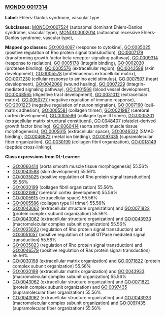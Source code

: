 
### [MONDO:0017314](http://purl.obolibrary.org/obo/MONDO_0017314)
**Label:** Ehlers-Danlos syndrome, vascular type

**Subclasses:** [MONDO:0007524](http://purl.obolibrary.org/obo/MONDO_0007524) (autosomal dominant Ehlers-Danlos syndrome, vascular type), [MONDO:0002014](http://purl.obolibrary.org/obo/MONDO_0002014) (autosomal recessive Ehlers-Danlos syndrome, vascular type), 

**Mapped go classes:** [GO:0034097](http://purl.obolibrary.org/obo/GO_0034097) (response to cytokine), [GO:0035025](http://purl.obolibrary.org/obo/GO_0035025) (positive regulation of Rho protein signal transduction), [GO:0007179](http://purl.obolibrary.org/obo/GO_0007179) (transforming growth factor beta receptor signaling pathway), [GO:0009314](http://purl.obolibrary.org/obo/GO_0009314) (response to radiation), [GO:0005178](http://purl.obolibrary.org/obo/GO_0005178) (integrin binding), [GO:0002020](http://purl.obolibrary.org/obo/GO_0002020) (protease binding), [GO:0005576](http://purl.obolibrary.org/obo/GO_0005576) (extracellular region), [GO:0043588](http://purl.obolibrary.org/obo/GO_0043588) (skin development), [GO:0005578](http://purl.obolibrary.org/obo/GO_0005578) (proteinaceous extracellular matrix), [GO:0071230](http://purl.obolibrary.org/obo/GO_0071230) (cellular response to amino acid stimulus), [GO:0007507](http://purl.obolibrary.org/obo/GO_0007507) (heart development), [GO:0042060](http://purl.obolibrary.org/obo/GO_0042060) (wound healing), [GO:0007229](http://purl.obolibrary.org/obo/GO_0007229) (integrin-mediated signaling pathway), [GO:0001568](http://purl.obolibrary.org/obo/GO_0001568) (blood vessel development), [GO:0048565](http://purl.obolibrary.org/obo/GO_0048565) (digestive tract development), [GO:0031012](http://purl.obolibrary.org/obo/GO_0031012) (extracellular matrix), [GO:0050777](http://purl.obolibrary.org/obo/GO_0050777) (negative regulation of immune response), [GO:2001223](http://purl.obolibrary.org/obo/GO_2001223) (negative regulation of neuron migration), [GO:0007160](http://purl.obolibrary.org/obo/GO_0007160) (cell-matrix adhesion), [GO:0005581](http://purl.obolibrary.org/obo/GO_0005581) (collagen trimer), [GO:0021987](http://purl.obolibrary.org/obo/GO_0021987) (cerebral cortex development), [GO:0005586](http://purl.obolibrary.org/obo/GO_0005586) (collagen type III trimer), [GO:0005201](http://purl.obolibrary.org/obo/GO_0005201) (extracellular matrix structural constituent), [GO:0048407](http://purl.obolibrary.org/obo/GO_0048407) (platelet-derived growth factor binding), [GO:0060414](http://purl.obolibrary.org/obo/GO_0060414) (aorta smooth muscle tissue morphogenesis), [GO:0005615](http://purl.obolibrary.org/obo/GO_0005615) (extracellular space), [GO:0046332](http://purl.obolibrary.org/obo/GO_0046332) (SMAD binding), [GO:0046872](http://purl.obolibrary.org/obo/GO_0046872) (metal ion binding), [GO:0097435](http://purl.obolibrary.org/obo/GO_0097435) (supramolecular fiber organization), [GO:0030199](http://purl.obolibrary.org/obo/GO_0030199) (collagen fibril organization), [GO:0018149](http://purl.obolibrary.org/obo/GO_0018149) (peptide cross-linking), 

**Class expressions from DL-Learner:**

- [GO:0060414](http://purl.obolibrary.org/obo/GO_0060414) (aorta smooth muscle tissue morphogenesis) 55.56%
- [GO:0043588](http://purl.obolibrary.org/obo/GO_0043588) (skin development) 55.56%
- [GO:0035025](http://purl.obolibrary.org/obo/GO_0035025) (positive regulation of Rho protein signal transduction) 55.56%
- [GO:0030199](http://purl.obolibrary.org/obo/GO_0030199) (collagen fibril organization) 55.56%
- [GO:0021987](http://purl.obolibrary.org/obo/GO_0021987) (cerebral cortex development) 55.56%
- [GO:0005615](http://purl.obolibrary.org/obo/GO_0005615) (extracellular space) 55.56%
- [GO:0005586](http://purl.obolibrary.org/obo/GO_0005586) (collagen type III trimer) 55.56%
- [GO:0043062](http://purl.obolibrary.org/obo/GO_0043062) (extracellular structure organization) and [GO:0071822](http://purl.obolibrary.org/obo/GO_0071822) (protein complex subunit organization) 55.56%
- [GO:0043062](http://purl.obolibrary.org/obo/GO_0043062) (extracellular structure organization) and [GO:0043933](http://purl.obolibrary.org/obo/GO_0043933) (macromolecular complex subunit organization) 55.56%
- [GO:0035023](http://purl.obolibrary.org/obo/GO_0035023) (regulation of Rho protein signal transduction) and [GO:0051057](http://purl.obolibrary.org/obo/GO_0051057) (positive regulation of small GTPase mediated signal transduction) 55.56%
- [GO:0035023](http://purl.obolibrary.org/obo/GO_0035023) (regulation of Rho protein signal transduction) and [GO:0046579](http://purl.obolibrary.org/obo/GO_0046579) (positive regulation of Ras protein signal transduction) 55.56%
- [GO:0030198](http://purl.obolibrary.org/obo/GO_0030198) (extracellular matrix organization) and [GO:0071822](http://purl.obolibrary.org/obo/GO_0071822) (protein complex subunit organization) 55.56%
- [GO:0030198](http://purl.obolibrary.org/obo/GO_0030198) (extracellular matrix organization) and [GO:0043933](http://purl.obolibrary.org/obo/GO_0043933) (macromolecular complex subunit organization) 55.56%
- [GO:0043062](http://purl.obolibrary.org/obo/GO_0043062) (extracellular structure organization) and [GO:0071822](http://purl.obolibrary.org/obo/GO_0071822) (protein complex subunit organization) and [GO:0097435](http://purl.obolibrary.org/obo/GO_0097435) (supramolecular fiber organization) 55.56%
- [GO:0043062](http://purl.obolibrary.org/obo/GO_0043062) (extracellular structure organization) and [GO:0043933](http://purl.obolibrary.org/obo/GO_0043933) (macromolecular complex subunit organization) and [GO:0097435](http://purl.obolibrary.org/obo/GO_0097435) (supramolecular fiber organization) 55.56%


